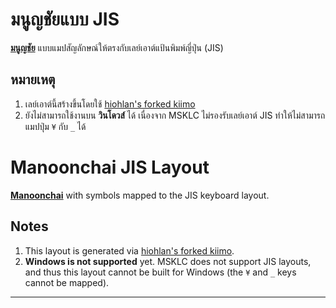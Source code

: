 # มนูญชัยแบบ JIS

**[มนูญชัย](https://github.com/Manoonchai/Manoonchai)** แบบแมปสัญลักษณ์ให้ตรงกับเลย์เอาต์แป้นพิมพ์ญี่ปุ่น (JIS)

## หมายเหตุ
1. เลย์เอาต์นี้สร้างขึ้นโดยใช้ [hiohlan's forked kiimo](https://github.com/hiohlan/kiimo)  
2. ยังไม่สามารถใช้งานบน **วินโดวส์** ได้ เนื่องจาก MSKLC ไม่รองรับเลย์เอาต์ JIS ทำให้ไม่สามารถแมปปุ่ม `¥` กับ `_` ได้

# Manoonchai JIS Layout

**[Manoonchai](https://github.com/Manoonchai/Manoonchai)** with symbols mapped to the JIS keyboard layout.

## Notes
1. This layout is generated via [hiohlan's forked kiimo](https://github.com/hiohlan/kiimo).  
2. **Windows is not supported** yet. MSKLC does not support JIS layouts, and thus this layout cannot be built for Windows (the `¥` and `_` keys cannot be mapped).

---